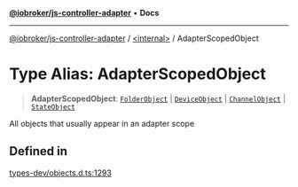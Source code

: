 [**@iobroker/js-controller-adapter**](../../README.md) • **Docs**

***

[@iobroker/js-controller-adapter](../../globals.md) / [\<internal\>](../README.md) / AdapterScopedObject

# Type Alias: AdapterScopedObject

> **AdapterScopedObject**: [`FolderObject`](../interfaces/FolderObject.md) \| [`DeviceObject`](../interfaces/DeviceObject.md) \| [`ChannelObject`](../interfaces/ChannelObject.md) \| [`StateObject`](../interfaces/StateObject.md)

All objects that usually appear in an adapter scope

## Defined in

[types-dev/objects.d.ts:1293](https://github.com/ioBroker/ioBroker.js-controller/blob/40cb80c182f7d6dd76c85ace42cdd78fa9b7a8dc/packages/types-dev/objects.d.ts#L1293)
